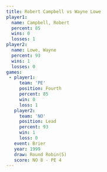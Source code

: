 ```yaml
---
title: Robert Campbell vs Wayne Lowe
player1:                
  name: Campbell, Robert
  percent: 85           
  wins: 0               
  losses: 1             
player2:                
  name: Lowe, Wayne     
  percent: 93           
  wins: 1               
  losses: 0             
games:
 - player1:          
     team: 'PE'      
     position: Fourth
     percent: 85     
     win: 0          
     loss: 1         
   player2:        
     team: 'NO'    
     position: Lead
     percent: 93   
     win: 1        
     loss: 0       
   event: Brier        
   year: 1999          
   draw: Round Robin(5)
   score: NO 8 - PE 4  
---
```

